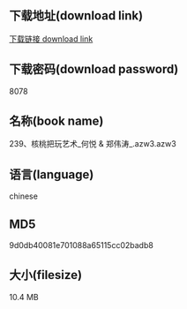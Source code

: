 ## 下载地址(download link)
[下载链接 download link](https://voluble-croquembouche-d321dc.netlify.app/?s=239%E3%80%81%E6%A0%B8%E6%A1%83%E6%8A%8A%E7%8E%A9%E8%89%BA%E6%9C%AF_%E4%BD%95%E6%82%A6+%26+%E9%83%91%E4%BC%9F%E6%B6%9B_.azw3)

## 下载密码(download password)
8078

## 名称(book name)
239、核桃把玩艺术_何悦 & 郑伟涛_.azw3.azw3

## 语言(language)
chinese

## MD5
9d0db40081e701088a65115cc02badb8

## 大小(filesize)
10.4 MB
